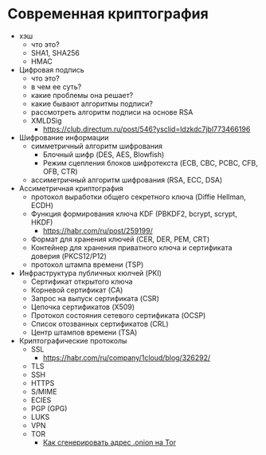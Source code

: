 # Современная криптография


- хэш
    - что это?
    - SHA1, SHA256
    - HMAC
- Цифровая подпись
    - что это?
    - в чем ее суть?
    - какие проблемы она решает?
    - какие бывают алгоритмы подписи?
    - рассмотреть алгоритм подписи на основе RSA
    - XMLDSig
        - https://club.directum.ru/post/546?ysclid=ldzkdc7jbl773466196
- Шифрование информации
    - симметричный алгоритм шифрования
        - Блочный шифр (DES, AES, Blowfish)
        - Режим сцепления блоков шифротекста (ECB, CBC, PCBC, CFB, OFB, CTR)
    - ассиметричный алгоритм шифрования (RSA, ECC, DSA)
- Ассиметричная криптография
    - протокол выработки общего секретного ключа (Diffie Hellman, ECDH)
    - Функция формирования ключа KDF (PBKDF2, bcrypt, scrypt, HKDF)
      - https://habr.com/ru/post/259199/    
    - Формат для хранения ключей (CER, DER, PEM, CRT)
    - Контейнер для хранения приватного ключа и сертификата доверия (PKCS12/P12)
    - протокол штампа времени (TSP)
- Инфраструктура публичных кюлчей (PKI)
    - Сертификат открытого ключа
    - Корневой сертификат (CA)
    - Запрос на выпуск сертификата (CSR)
    - Цепочка сертификатов (X509)
    - Протокол состояния сетевого сертификата (OCSP)
    - Список отозванных сертификатов (CRL)
    - Центр штампов времени (TSA)
- Криптографические протоколы
    - SSL
        - https://habr.com/ru/company/1cloud/blog/326292/
    - TLS
    - SSH
    - HTTPS
    - S/MIME
    - ECIES
    - PGP (GPG)
    - LUKS
    - VPN
    - TOR
        - [Как сгенерировать адрес .onion на Tor](https://leastwastefulcities.com/rekomenduemye/kak-sgenerirovat-adres-onion-na-tor/?ysclid=l24llxfjyk)

